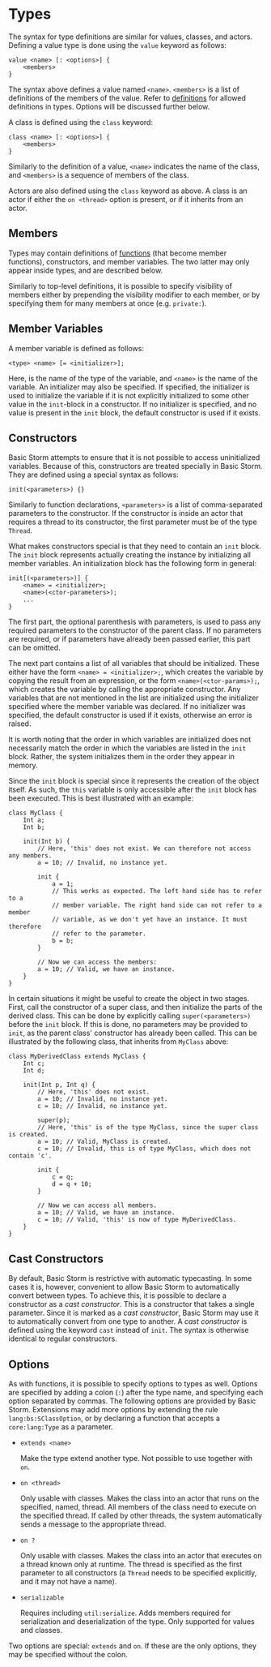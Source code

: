 Types
=====

The syntax for type definitions are similar for values, classes, and actors. Defining a value type
is done using the `value` keyword as follows:

```
value <name> [: <options>] {
    <members>
}
```

The syntax above defines a value named `<name>`. `<members>` is a list of definitions of the members
of the value. Refer to [definitions](md:) for allowed definitions in types. Options will be
discussed further below.

A class is defined using the `class` keyword:
  
```
class <name> [: <options>] {
    <members>
}
```

Similarly to the definition of a value, `<name>` indicates the name of the class, and `<members>`
is a sequence of members of the class.

Actors are also defined using the `class` keyword as above. A class is an actor if either the `on
<thread>` option is present, or if it inherits from an actor.



Members
-------

Types may contain definitions of [functions](md:Functions) (that become member functions),
constructors, and member variables. The two latter may only appear inside types, and are described
below.

Similarly to top-level definitions, it is possible to specify visibility of members either by
prepending the visibility modifier to each member, or by specifying them for many members at once
(e.g. `private:`).


Member Variables
----------------

A member variable is defined as follows:

```
<type> <name> [= <initializer>];
```

Here, <type> is the name of the type of the variable, and `<name>` is the name of the variable. An
initializer may also be specified. If specified, the initializer is used to initialize the variable
if it is not explicitly initialized to some other value in the `init`-block in a constructor. If no
initializer is specified, and no value is present in the `init` block, the default constructor is
used if it exists.


Constructors
------------

Basic Storm attempts to ensure that it is not possible to access uninitialized variables. Because of
this, constructors are treated specially in Basic Storm. They are defined using a special syntax as
follows:

```
init(<parameters>) {}
```

Similarly to function declarations, `<parameters>` is a list of comma-separated parameters to the
constructor. If the constructor is inside an actor that requires a thread to its constructor, the
first parameter must be of the type `Thread`.

What makes constructors special is that they need to contain an `init` block. The `init` block
represents actually creating the instance by initializing all member variables. An initialization
block has the following form in general:

```
init[(<parameters>)] {
    <name> = <initializer>;
    <name>(<ctor-parameters>);
    ...
}
```

The first part, the optional parenthesis with parameters, is used to pass any required parameters to
the constructor of the parent class. If no parameters are required, or if parameters have already
been passed earlier, this part can be omitted.

The next part contains a list of all variables that should be initialized. These either have the
form `<name> = <initializer>;`, which creates the variable by copying the result from an expression,
or the form `<name>(<ctor-params>);`, which creates the variable by calling the appropriate
constructor. Any variables that are not mentioned in the list are initialized using the initializer
specified where the member variable was declared. If no initializer was specified, the default
constructor is used if it exists, otherwise an error is raised.

It is worth noting that the order in which variables are initialized does not necessarily match the
order in which the variables are listed in the `init` block. Rather, the system initializes them in
the order they appear in memory.


Since the `init` block is special since it represents the creation of the object itself. As such,
the `this` variable is only accessible after the `init` block has been executed. This is best
illustrated with an example:

```bs
class MyClass {
    Int a;
    Int b;

    init(Int b) {
        // Here, 'this' does not exist. We can therefore not access any members.
        a = 10; // Invalid, no instance yet.

        init {
            a = 1;
            // This works as expected. The left hand side has to refer to a
            // member variable. The right hand side can not refer to a member
            // variable, as we don't yet have an instance. It must therefore
            // refer to the parameter.
            b = b;
        }

        // Now we can access the members:
        a = 10; // Valid, we have an instance.
    }
}
```

In certain situations it might be useful to create the object in two stages. First, call the
constructor of a super class, and then initialize the parts of the derived class. This can be done
by explicitly calling `super(<parameters>)` before the `init` block. If this is done, no parameters
may be provided to `init`, as the parent class' constructor has already been called. This can be
illustrated by the following class, that inherits from `MyClass` above:

```bs
class MyDerivedClass extends MyClass {
    Int c;
    Int d;

    init(Int p, Int q) {
        // Here, 'this' does not exist.
        a = 10; // Invalid, no instance yet.
        c = 10; // Invalid, no instance yet.

        super(p);
        // Here, 'this' is of the type MyClass, since the super class is created.
        a = 10; // Valid, MyClass is created.
        c = 10; // Invalid, this is of type MyClass, which does not contain 'c'.

        init {
            c = q;
            d = q + 10;
        }

        // Now we can access all members.
        a = 10; // Valid, we have an instance.
        c = 10; // Valid, 'this' is now of type MyDerivedClass.
    }
}
```

Cast Constructors
-----------------

By default, Basic Storm is restrictive with automatic typecasting. In some cases it is, however,
convenient to allow Basic Storm to automatically convert between types. To achieve this, it is
possible to declare a constructor as a *cast constructor*. This is a constructor that takes a single
parameter. Since it is marked as a *cast constructor*, Basic Storm may use it to automatically
convert from one type to another. A *cast constructor* is defined using the keyword `cast` instead
of `init`. The syntax is otherwise identical to regular constructors.


Options
-------

As with functions, it is possible to specify options to types as well. Options are specified by
adding a colon (`:`) after the type name, and specifying each option separated by commas. The
following options are provided by Basic Storm. Extensions may add more options by extending the rule
`lang:bs:SClassOption`, or by declaring a function that accepts a `core:lang:Type` as a parameter.

- `extends <name>`

  Make the type extend another type. Not possible to use together with `on`.

- `on <thread>`

  Only usable with classes. Makes the class into an actor that runs on the specified, named, thread.
  All members of the class need to execute on the specified thread. If called by other threads, the
  system automatically sends a message to the appropriate thread.

- `on ?`

  Only usable with classes. Makes the class into an actor that executes on a thread known only at
  runtime. The thread is specified as the first parameter to all constructors (a `Thread` needs to
  be specified explicitly, and it may not have a name).

- `serializable`

  Requires including `util:serialize`. Adds members required for serialization and deserialization
  of the type. Only supported for values and classes.


Two options are special: `extends` and `on`. If these are the only options, they may be specified
without the colon.
